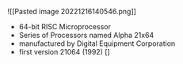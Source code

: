 ![[Pasted image 20221216140546.png]]
- 64-bit RISC Microprocessor 
- Series of Processors named Alpha 21x64 
- manufactured by Digital Equipment Corporation 
- first version 21064 (1992)
[]
